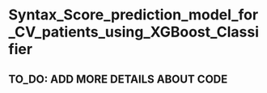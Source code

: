 # Syntax_Score_prediction_model_for_CV_patients_using_XGBoost_Classifier

## TO_DO: ADD MORE DETAILS ABOUT CODE
